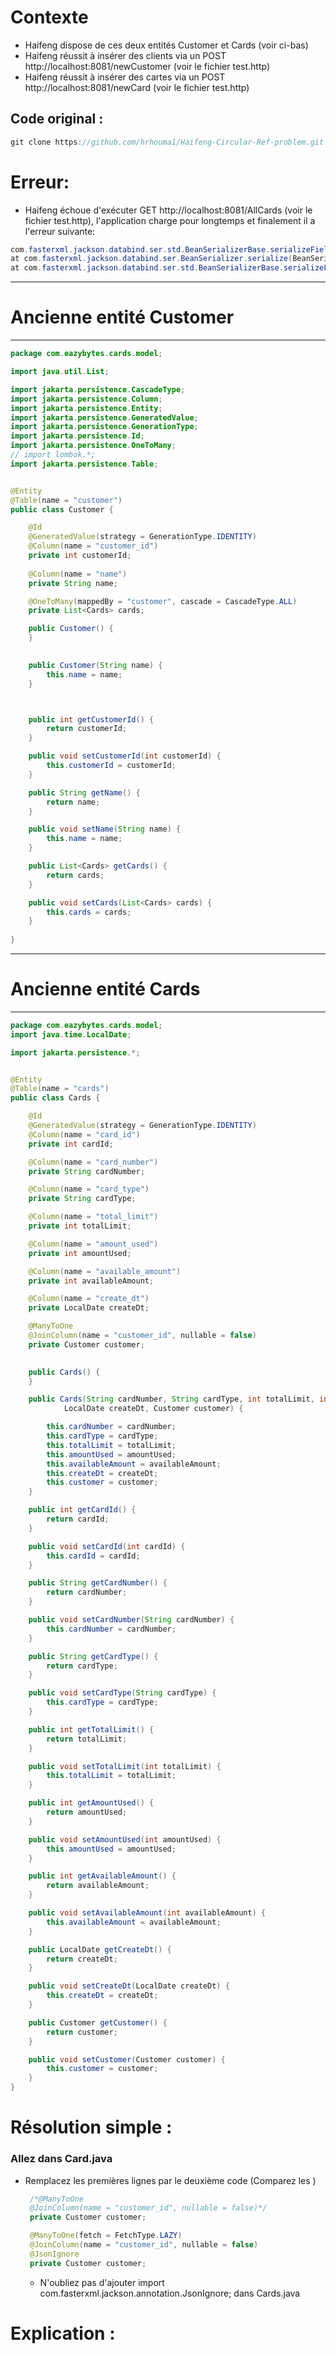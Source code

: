 # Contexte
 
- Haifeng dispose de ces deux entités Customer et Cards (voir ci-bas)
- Haifeng réussit à insérer des clients via un POST http://localhost:8081/newCustomer (voir le fichier test.http)
- Haifeng réussit à insérer des cartes  via un POST http://localhost:8081/newCard (voir le fichier test.http)

## Code original : 

```java
git clone https://github.com/hrhouma1/Haifeng-Circular-Ref-problem.git
```

# Erreur: 

- Haifeng échoue d'exécuter GET http://localhost:8081/AllCards (voir le fichier test.http), l'application charge pour longtemps et finalement il a l'erreur suivante:


```java
com.fasterxml.jackson.databind.ser.std.BeanSerializerBase.serializeFields(BeanSerializerBase.java:774) ~[jackson-databind-2.14.2.jar:2.14.2]
at com.fasterxml.jackson.databind.ser.BeanSerializer.serialize(BeanSerializer.java:178) ~[jackson-databind-2.14.2.jar:2.14.2at com.fasterxml.jackson.databind.ser.BeanPropertyWriter.serializeAsField(BeanPropertyWriter.java:733) ~[jackson-databind-2.14.2.jar:2.14.2
at com.fasterxml.jackson.databind.ser.std.BeanSerializerBase.serializeFields(BeanSerializerBase.java:774) ~[jackson-databind-2.14.2.jar:2.14.2]
 ```

-----------------------------------------  
# Ancienne entité Customer
-----------------------------------------


```java
package com.eazybytes.cards.model;

import java.util.List;

import jakarta.persistence.CascadeType;
import jakarta.persistence.Column;
import jakarta.persistence.Entity;
import jakarta.persistence.GeneratedValue;
import jakarta.persistence.GenerationType;
import jakarta.persistence.Id;
import jakarta.persistence.OneToMany;
// import lombok.*;
import jakarta.persistence.Table;


@Entity
@Table(name = "customer")
public class Customer {

	@Id
	@GeneratedValue(strategy = GenerationType.IDENTITY)
	@Column(name = "customer_id")
	private int customerId;
	
	@Column(name = "name")
	private String name;

	@OneToMany(mappedBy = "customer", cascade = CascadeType.ALL)
	private List<Cards> cards;

	public Customer() {
	}

	
	public Customer(String name) {
		this.name = name;
	}



	public int getCustomerId() {
		return customerId;
	}

	public void setCustomerId(int customerId) {
		this.customerId = customerId;
	}

	public String getName() {
		return name;
	}

	public void setName(String name) {
		this.name = name;
	}

	public List<Cards> getCards() {
		return cards;
	}

	public void setCards(List<Cards> cards) {
		this.cards = cards;
	}
		
}

   ```

-----------------------------------------
# Ancienne entité Cards
-----------------------------------------

```java
package com.eazybytes.cards.model;
import java.time.LocalDate;

import jakarta.persistence.*;


@Entity
@Table(name = "cards")
public class Cards {

	@Id
	@GeneratedValue(strategy = GenerationType.IDENTITY)
	@Column(name = "card_id")
	private int cardId;

	@Column(name = "card_number")
	private String cardNumber;

	@Column(name = "card_type")
	private String cardType;

	@Column(name = "total_limit")
	private int totalLimit;

	@Column(name = "amount_used")
	private int amountUsed;

	@Column(name = "available_amount")
	private int availableAmount;

	@Column(name = "create_dt")
	private LocalDate createDt;

	@ManyToOne
	@JoinColumn(name = "customer_id", nullable = false)
	private Customer customer;
	

	public Cards() {
	}

	public Cards(String cardNumber, String cardType, int totalLimit, int amountUsed, int availableAmount,
			LocalDate createDt, Customer customer) {

		this.cardNumber = cardNumber;
		this.cardType = cardType;
		this.totalLimit = totalLimit;
		this.amountUsed = amountUsed;
		this.availableAmount = availableAmount;
		this.createDt = createDt;
		this.customer = customer;
	}

	public int getCardId() {
		return cardId;
	}

	public void setCardId(int cardId) {
		this.cardId = cardId;
	}

	public String getCardNumber() {
		return cardNumber;
	}

	public void setCardNumber(String cardNumber) {
		this.cardNumber = cardNumber;
	}

	public String getCardType() {
		return cardType;
	}

	public void setCardType(String cardType) {
		this.cardType = cardType;
	}

	public int getTotalLimit() {
		return totalLimit;
	}

	public void setTotalLimit(int totalLimit) {
		this.totalLimit = totalLimit;
	}

	public int getAmountUsed() {
		return amountUsed;
	}

	public void setAmountUsed(int amountUsed) {
		this.amountUsed = amountUsed;
	}

	public int getAvailableAmount() {
		return availableAmount;
	}

	public void setAvailableAmount(int availableAmount) {
		this.availableAmount = availableAmount;
	}

	public LocalDate getCreateDt() {
		return createDt;
	}

	public void setCreateDt(LocalDate createDt) {
		this.createDt = createDt;
	}

	public Customer getCustomer() {
		return customer;
	}

	public void setCustomer(Customer customer) {
		this.customer = customer;
	}
}

   ```


# Résolution simple :

### Allez dans Card.java
- Remplacez les premières lignes par le deuxième code (Comparez les )

   ```java
	/*@ManyToOne
	@JoinColumn(name = "customer_id", nullable = false)*/
	private Customer customer;
   ```
   
   ```java
	@ManyToOne(fetch = FetchType.LAZY)
	@JoinColumn(name = "customer_id", nullable = false)
	@JsonIgnore
	private Customer customer;
   ```

   - N'oubliez pas d'ajouter import com.fasterxml.jackson.annotation.JsonIgnore; dans Cards.java
 

# Explication : 

